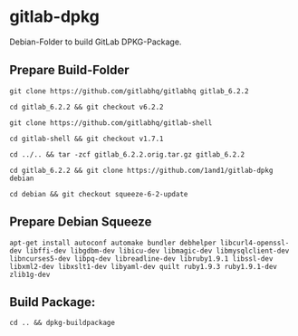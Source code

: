 # gitlab-dpkg
Debian-Folder to build GitLab DPKG-Package.

## Prepare Build-Folder

    git clone https://github.com/gitlabhq/gitlabhq gitlab_6.2.2

    cd gitlab_6.2.2 && git checkout v6.2.2

    git clone https://github.com/gitlabhq/gitlab-shell

    cd gitlab-shell && git checkout v1.7.1

    cd ../.. && tar -zcf gitlab_6.2.2.orig.tar.gz gitlab_6.2.2

    cd gitlab_6.2.2 && git clone https://github.com/1and1/gitlab-dpkg debian

    cd debian && git checkout squeeze-6-2-update

## Prepare Debian Squeeze

    apt-get install autoconf automake bundler debhelper libcurl4-openssl-dev libffi-dev libgdbm-dev libicu-dev libmagic-dev libmysqlclient-dev libncurses5-dev libpq-dev libreadline-dev libruby1.9.1 libssl-dev libxml2-dev libxslt1-dev libyaml-dev quilt ruby1.9.3 ruby1.9.1-dev zlib1g-dev

## Build Package:

    cd .. && dpkg-buildpackage
